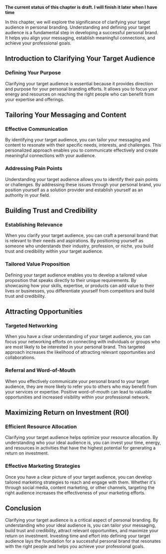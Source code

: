 **The current status of this chapter is draft. I will finish it later when I have time**

In this chapter, we will explore the significance of clarifying your target audience in personal branding. Understanding and defining your target audience is a fundamental step in developing a successful personal brand. It helps you align your messaging, establish meaningful connections, and achieve your professional goals.

Introduction to Clarifying Your Target Audience
-----------------------------------------------

### Defining Your Purpose

Clarifying your target audience is essential because it provides direction and purpose for your personal branding efforts. It allows you to focus your energy and resources on reaching the right people who can benefit from your expertise and offerings.

Tailoring Your Messaging and Content
------------------------------------

### Effective Communication

By identifying your target audience, you can tailor your messaging and content to resonate with their specific needs, interests, and challenges. This personalized approach enables you to communicate effectively and create meaningful connections with your audience.

### Addressing Pain Points

Understanding your target audience allows you to identify their pain points or challenges. By addressing these issues through your personal brand, you position yourself as a solution provider and establish yourself as an authority in your field.

Building Trust and Credibility
------------------------------

### Establishing Relevance

When you clarify your target audience, you can craft a personal brand that is relevant to their needs and aspirations. By positioning yourself as someone who understands their industry, profession, or niche, you build trust and credibility within your target audience.

### Tailored Value Proposition

Defining your target audience enables you to develop a tailored value proposition that speaks directly to their unique requirements. By showcasing how your skills, expertise, or products can add value to their lives or businesses, you differentiate yourself from competitors and build trust and credibility.

Attracting Opportunities
------------------------

### Targeted Networking

When you have a clear understanding of your target audience, you can focus your networking efforts on connecting with individuals or groups who are most likely to be interested in your personal brand. This targeted approach increases the likelihood of attracting relevant opportunities and collaborations.

### Referral and Word-of-Mouth

When you effectively communicate your personal brand to your target audience, they are more likely to refer you to others who may benefit from your services or expertise. Positive word-of-mouth can lead to valuable opportunities and increased visibility within your professional network.

Maximizing Return on Investment (ROI)
-------------------------------------

### Efficient Resource Allocation

Clarifying your target audience helps optimize your resource allocation. By understanding who your ideal audience is, you can invest your time, energy, and resources in activities that have the highest potential for generating a return on investment.

### Effective Marketing Strategies

Once you have a clear picture of your target audience, you can develop tailored marketing strategies to reach and engage with them. Whether it's through social media, content marketing, or other channels, targeting the right audience increases the effectiveness of your marketing efforts.

Conclusion
----------

Clarifying your target audience is a critical aspect of personal branding. By understanding who your ideal audience is, you can tailor your messaging, build trust and credibility, attract relevant opportunities, and maximize your return on investment. Investing time and effort into defining your target audience lays the foundation for a successful personal brand that resonates with the right people and helps you achieve your professional goals.
